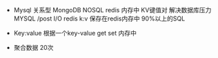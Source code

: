 - Mysql     关系型
  MongoDB   NOSQL
  redis     内存中 KV键值对     解决数据库压力
  MYSQL     /post I/O
  redis     k:v 保存在redis内存中   90%以上的SQL

- Key:value
  根据一个key-value
  get set 内存中

- 聚合数据  20次     